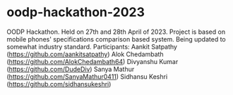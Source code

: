 # oodp-hackathon-2023
OODP Hackathon. Held on 27th and 28th April of 2023. Project is based on mobile phones' specifications comparison based system. Being updated to somewhat industry standard. Participants:
Aankit Satpathy (https://github.com/aankitsatpathy)
Alok Chedambath (https://github.com/AlokChedambath64)
Divyanshu Kumar (https://github.com/DudeDiv)
Sanya Mathur (https://github.com/SanyaMathur0411)
Sidhansu Keshri (https://github.com/sidhansukeshri)
